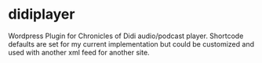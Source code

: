 # didiplayer
Wordpress Plugin for Chronicles of Didi audio/podcast player.
Shortcode defaults are set for my current implementation but could be customized and used with another xml feed for another site.  
